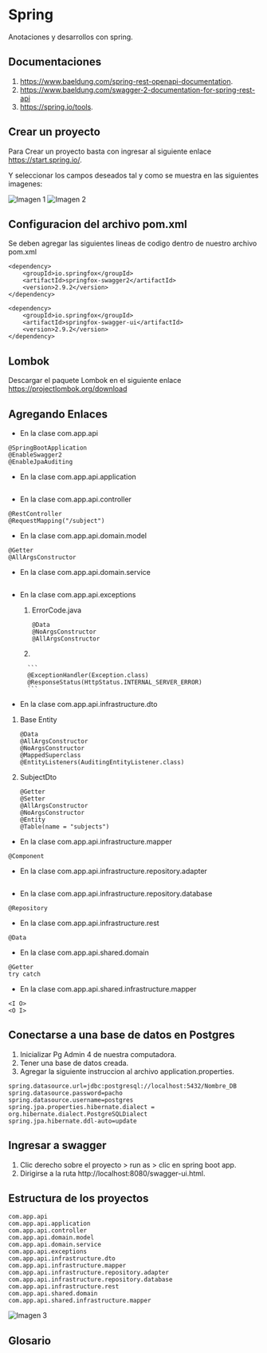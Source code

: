 # Spring
Anotaciones y desarrollos con spring.

## Documentaciones

1. https://www.baeldung.com/spring-rest-openapi-documentation.
2. https://www.baeldung.com/swagger-2-documentation-for-spring-rest-api
3. https://spring.io/tools.

## Crear un proyecto

Para Crear un proyecto basta con ingresar al siguiente enlace https://start.spring.io/.

Y seleccionar los campos deseados tal y como se muestra en las siguientes imagenes:

![Imagen 1](./screenshot/Screenshot_1.png)
![Imagen 2](./screenshot/Screenshot_6.png)

## Configuracion del archivo pom.xml

Se deben agregar las siguientes lineas de codigo dentro de nuestro archivo pom.xml

```
<dependency>
    <groupId>io.springfox</groupId>
    <artifactId>springfox-swagger2</artifactId>
    <version>2.9.2</version>
</dependency>

<dependency>
    <groupId>io.springfox</groupId>
    <artifactId>springfox-swagger-ui</artifactId>
    <version>2.9.2</version>
</dependency>
```
## Lombok

Descargar el paquete Lombok en el siguiente enlace https://projectlombok.org/download

## Agregando Enlaces

- En la clase com.app.api

```
@SpringBootApplication
@EnableSwagger2
@EnableJpaAuditing
```

- En la clase com.app.api.application

```

```

- En la clase com.app.api.controller

```
@RestController
@RequestMapping("/subject")
```

- En la clase com.app.api.domain.model

```
@Getter
@AllArgsConstructor
```

- En la clase com.app.api.domain.service

```

```

- En la clase com.app.api.exceptions

    1. ErrorCode.java

        ```
        @Data
        @NoArgsConstructor
        @AllArgsConstructor
        ```

    2. 

        ```
        @ExceptionHandler(Exception.class)
        @ResponseStatus(HttpStatus.INTERNAL_SERVER_ERROR)
        ```

- En la clase com.app.api.infrastructure.dto

1. Base Entity

    ```
    @Data
    @AllArgsConstructor
    @NoArgsConstructor
    @MappedSuperclass
    @EntityListeners(AuditingEntityListener.class)
    ```

2. SubjectDto

    ```
    @Getter
    @Setter
    @AllArgsConstructor
    @NoArgsConstructor
    @Entity
    @Table(name = "subjects")
    ```

- En la clase com.app.api.infrastructure.mapper

```
@Component
```

- En la clase com.app.api.infrastructure.repository.adapter

```

```

- En la clase com.app.api.infrastructure.repository.database

```
@Repository
```

- En la clase com.app.api.infrastructure.rest

```
@Data
```

- En la clase com.app.api.shared.domain

```
@Getter
try catch
```

- En la clase com.app.api.shared.infrastructure.mapper

```
<I O>
<O I>
```

## Conectarse a una base de datos en Postgres

1. Inicializar Pg Admin 4 de nuestra computadora.
2. Tener una base de datos creada.
3. Agregar la siguiente instruccion al archivo application.properties.

```
spring.datasource.url=jdbc:postgresql://localhost:5432/Nombre_DB
spring.datasource.password=pacho
spring.datasource.username=postgres
spring.jpa.properties.hibernate.dialect = org.hibernate.dialect.PostgreSQLDialect
spring.jpa.hibernate.ddl-auto=update
```

## Ingresar a swagger

1. Clic derecho sobre el proyecto > run as > clic en spring boot app.
2. Dirigirse a la ruta http://localhost:8080/swagger-ui.html.

## Estructura de los proyectos

```
com.app.api
com.app.api.application
com.app.api.controller
com.app.api.domain.model
com.app.api.domain.service
com.app.api.exceptions
com.app.api.infrastructure.dto
com.app.api.infrastructure.mapper
com.app.api.infrastructure.repository.adapter
com.app.api.infrastructure.repository.database
com.app.api.infrastructure.rest
com.app.api.shared.domain
com.app.api.shared.infrastructure.mapper
```

![Imagen 3](./screenshot/Screenshot_2.png)

## Glosario